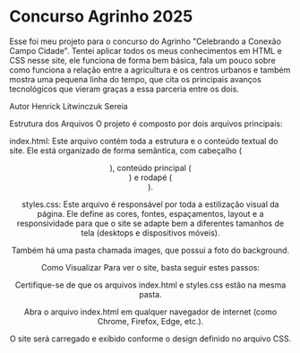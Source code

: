 # Concurso Agrinho 2025

Esse foi meu projeto para o concurso do Agrinho "Celebrando a Conexão Campo Cidade". Tentei aplicar todos os meus conhecimentos em HTML e CSS nesse site, ele funciona de forma bem básica, fala um pouco sobre como funciona a relação entre a agricultura e os centros urbanos e também mostra uma pequena linha do tempo, que cita os principais avanços tecnológicos que vieram graças a essa parceria entre os dois.

Autor
Henrick Litwinczuk Sereia

Estrutura dos Arquivos
O projeto é composto por dois arquivos principais:

index.html: Este arquivo contém toda a estrutura e o conteúdo textual do site. Ele está organizado de forma semântica, com cabeçalho (<header>), conteúdo principal (<main>) e rodapé (<footer>).

styles.css: Este arquivo é responsável por toda a estilização visual da página. Ele define as cores, fontes, espaçamentos, layout e a responsividade para que o site se adapte bem a diferentes tamanhos de tela (desktops e dispositivos móveis).

Também há uma pasta chamada images, que possui a foto do background.

Como Visualizar
Para ver o site, basta seguir estes passos:

Certifique-se de que os arquivos index.html e styles.css estão na mesma pasta.

Abra o arquivo index.html em qualquer navegador de internet (como Chrome, Firefox, Edge, etc.).

O site será carregado e exibido conforme o design definido no arquivo CSS.

